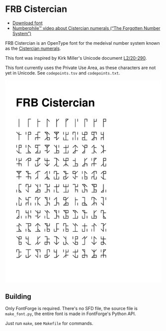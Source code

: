 # FRB Cistercian

* [Download font](https://github.com/ctrlcctrlv/FRBCistercian/raw/main/dist/FRBCistercian.otf)
* [Numberphile™ video about Cistercian numerals (“The Forgotten Number System”)](https://www.youtube.com/watch?v=9p55Qgt7Ciw)

FRB Cistercian is an OpenType font for the medeival number system known as the [Cistercian numerals](https://en.wikipedia.org/wiki/Cistercian_numerals).

This font was inspired by Kirk Miller's Unicode document [L2/20-290](https://www.unicode.org/L2/L2020/20290-cistercian-digits.pdf).

This font currently uses the Private Use Area, as these characters are not yet in Unicode. See `codepoints.tsv` and `codepoints.txt`.

![](https://raw.githubusercontent.com/ctrlcctrlv/FRBCistercian/main/dist/specimen.png)

## Building

Only FontForge is required. There's no SFD file, the source file is `make_font.py`, the entire font is made in FontForge's Python API.

Just run `make`, see `Makefile` for commands.
